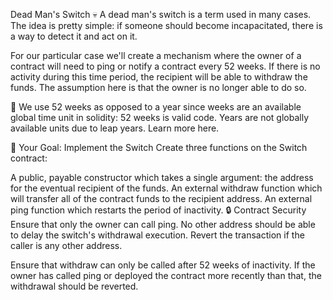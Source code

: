 Dead Man's Switch 💀
A dead man's switch is a term used in many cases. The idea is pretty simple: if someone should become incapacitated, there is a way to detect it and act on it.

For our particular case we'll create a mechanism where the owner of a contract will need to ping or notify a contract every 52 weeks. If there is no activity during this time period, the recipient will be able to withdraw the funds. The assumption here is that the owner is no longer able to do so.

📖 We use 52 weeks as opposed to a year since weeks are an available global time unit in solidity: 52 weeks is valid code. Years are not globally available units due to leap years. Learn more here.

🏁 Your Goal: Implement the Switch
Create three functions on the Switch contract:

A public, payable constructor which takes a single argument: the address for the eventual recipient of the funds.
An external withdraw function which will transfer all of the contract funds to the recipient address.
An external ping function which restarts the period of inactivity.
🔒 Contract Security
Ensure that only the owner can call ping. No other address should be able to delay the switch's withdrawal execution. Revert the transaction if the caller is any other address.

Ensure that withdraw can only be called after 52 weeks of inactivity. If the owner has called ping or deployed the contract more recently than that, the withdrawal should be reverted.

